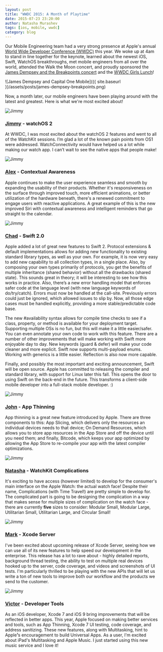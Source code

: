 ```yaml
---
layout: post
title: "WWDC 2015: A Month of Playtime"
date: 2015-07-23 23:20:00
author: Natasha Murashev
tags: [ios, mobile, wwdc]
category: blog
---
```


Our Mobile Engineering team had a very strong presence at Apple's annual [World Wide Developer Conference (WWDC)](https://developer.apple.com/videos/wwdc/2015/) this year. We woke up at 4am to stand in line together for the keynote, learned about the newest iOS, Swift, WatchOS breakthroughs, met mobile engineers from all over the world, attended the Walk the Moon concert, and proudly sponsored the [James Dempsey and the Breakpoints concert](https://ti.to/jdbp/live-near-wwdc-2015) and the [WWDC Girls Lunch](http://www.eventbrite.com/e/women-at-wwdc-lunch-2015-edition-tickets-17103838040)!

![James Dempsey and Capital One Mobile]({{ site.baseurl }}/assets/posts/james-dempsey-breakpoints.png)

Now, a month later, our mobile engineers have been playing around with the latest and greatest. Here is what we're most excited about!

<div class="contributor">
	<img src="{{ site.baseurl }}/assets/img/contributors/jimmy-s.jpeg" alt="Jimmy">
</div>

### [Jimmy](https://twitter.com/jsambuo) - watchOS 2
At WWDC, I was most excited about the watchOS 2 features and went to all of the WatchKit sessions. I’m glad a lot of the known pain points from OS1 were addressed. WatchConnectivity would have helped us a lot while making our watch app. I can’t wait to see the native apps that people make!

<div class="contributor">
	<img src="{{ site.baseurl }}/assets/img/contributors/alex-c.jpg" alt="Jimmy">
</div>

### [Alex](https://twitter.com/jacabanilla) - Contextual Awareness
Apple continues to make the user experience seamless and smooth by expanding the usability of their products.  Whether it's responsiveness on the surface through improved touch, more efficient animations, or better utilization of the hardware beneath, there's a renewed commitment to engage users with reactive applications.  A great example of this is the new improved Siri with contextual awareness and intelligent reminders that go straight to the calendar.

<div class="contributor">
	<img src="{{ site.baseurl }}/assets/img/contributors/chad-l.jpeg" alt="Jimmy">
</div>

### [Chad](https://twitter.com/chadlandis) - Swift 2.0
Apple added a lot of great new features to Swift 2.  Protocol extensions & default implementations allows for adding new functionality to existing standard library types, as well as your own.  For example, it is now very easy to add new capability to all collection types, in a single place.  Also, by composing your own types primarily of protocols, you get the benefits of multiple inheritance (shared behavior) without all the drawbacks (shared state).  This sounds great in theory; it will be interesting to see how this works in practice.  Also, there’s a new error handling model that enforces safer code at the language level (with new language keywords of do/try/catch).  Errors must now be handled at the call-site.  Previously errors could just be ignored, which allowed issues to slip by.  Now, all those edge cases must be handled explicitly, providing a more stable/predictable code base.  

The new #availability syntax allows for compile time checks to see if a class, property, or method is available for your deployment target.  Supporting multiple OSs is no fun, but this will make it a little easier/safer.  You can even annotate your own code to work with this feature.  There are a number of other improvements that will make working with Swift more enjoyable day to day.  New keywords (guard & defer) will make your code cleaner and more explicit.  Swift now supports multi-payload enums.  Working with generics is a little easier.  Reflection is also now more capable.
	
Finally, and possibly the most important and exciting announcement, Swift will be open source.  Apple has committed to releasing the compiler and standard library, with support for Linux later this fall.  This opens the door to using Swift on the back-end in the future.  This transforms a client-side mobile developer into a full-stack mobile developer. :)

<div class="contributor">
	<img src="{{ site.baseurl }}/assets/img/contributors/johnathan-l.jpg" alt="Jimmy">
</div>

### [John](https://twitter.com/jglawrence) - App Thinning
App thinning is a great new feature introduced by Apple. There are three components to this: App Slicing, which delivers only the resources an individual devices needs to that device; On Demand Resources, which allows you to store app resources in the App Store and off the device until you need them; and finally, Bitcode, which keeps your app optimized by allowing the App Store to re-compile your app with the latest compiler optimizations. 

<div class="contributor">
	<img src="{{ site.baseurl }}/assets/img/authors/natasha-murashev.jpeg" alt="Jimmy">
</div>

### [Natasha](https://twitter.com/natashatherobot) - WatchKit Complications
It's exciting to have access (however limited) to develop for the consumer's main interface on the Apple Watch: the actual watch face! Despite their name, Complications (with Time Travel!) are pretty simple to develop for. The complicated part is going to be designing the complication in a way that makes sense for multiple sizes of complication on the watch face - there are currently **five** sizes to consider: Modular Small, Modular Large, Utilitarian Small, Utilitarian Large, and Circular Small!

<div class="contributor">
	<img src="{{ site.baseurl }}/assets/img/contributors/mark-a.jpg" alt="Jimmy">
</div>

### [Mark](https://twitter.com/markemer) - Xcode Server
I've been excited about upcoming release of Xcode Server, seeing how we can use all of its new features to help speed our development in the enterprise. This release has a lot to rave about - highly detailed reports, background thread testing, the ability to test on multiple real devices hooked up to the server, code coverage, and videos and screenshots of UI tests. I'm particularly thrilled to be playing with the new APIs that will let us write a ton of new tools to improve both our workflow and the products we send to the customer.

<div class="contributor">
	<img src="{{ site.baseurl }}/assets/img/contributors/victor-l.jpg" alt="Jimmy">
</div>

### [Victor](https://twitter.com/Victor_Ralov) - Developer Tools
As an iOS developer, Xcode 7 and iOS 9 bring improvements that will be reflected in better apps. This year, Apple focused on making better services and tools, such as App Thinning, Xcode 7 UI testing, code
coverage, and address sanitizing. These new features, along with Multitasking, hint to Apple¹s encouragement to build Universal Apps. As a user, I'm excited about iPad's Multitasking and Apple Music. I just started using this new music service and I love it!
